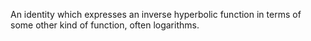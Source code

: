 An identity which expresses an inverse hyperbolic function in terms of
some other kind of function, often logarithms.
